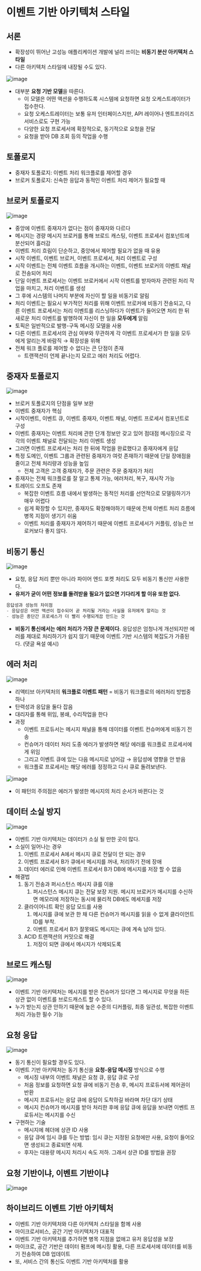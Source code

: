 # 이벤트 기반 아키텍처 스타일

## 서론

- 확장성이 뛰어난 고성능 애플리케이션 개발에 널리 쓰이는 **비동기 분산 아키텍처 스타일**
- 다른 아키텍처 스타일에 내장될 수도 있다.

![image](https://github.com/leehjhjhj/reading-books/assets/102458609/366f515b-dc6b-41f7-9f9e-64343883aeec)

- 대부분 **요청 기반 모델**을 따른다.
    - 이 모델은 어떤 액션을 수행하도록 시스템에 요청하면 요청 오케스트레이터가 접수한다.
    - 요청 오케스트레이터는 보통 유저 인터페이스지만, API 레이어나 엔트프라이즈 서비스로도 구현 가능
    - 다양한 요청 프로세서에 확장적으로, 동기적으로 요청을 전달
    - 요청을 받아 DB 조회 등의 작업을 수행

## 토폴로지

- 중재자 토폴로지: 이벤트 처리 워크플로를 제어할 경우
- 브로커 토폴로지: 신속한 응답과 동적인 이벤트 처리 제어가 필요할 때

## 브로커 토폴로지
![image](https://github.com/leehjhjhj/reading-books/assets/102458609/60b16ace-64c5-49b6-a211-229d7ced22d1)

- 중앙에 이벤트 중재자가 없다는 점이 중재자와 다르다
- 메시지는 경량 메시지 브로커를 통해 브로드 캐스팅, 이벤트 프로세서 컴포넌트에 분산되어 흘러감
- 이벤트 처리 흐림이 단순하고, 중앙에서 제어할 필요가 없을 때 유용
- 시작 이벤트, 이벤트 브로커, 이벤트 프로세서, 처리 이벤트로 구성
- 시작 이벤트는 전체 이벤트 흐름을 개시하는 이벤트, 이벤트 브로커의 이벤트 채널로 전송되어 처리
- 단일 이벤트 프로세서는 이벤트 브로커에서 시작 이벤트를 받자마자 관련된 처리 작업을 마치고, 처리 이벤트를 생성
- 그 후에 시스템의 나머지 부분에 자신이 할 일을 비동기로 알림
- 처리 이벤트는 필요시 부가적인 처리를 위해 이벤트 브로커에 비동기 전송되고, 다른 이벤트 프로세서는 처리 이벤트를 리스닝하다가 이벤트가 들어오면 처리 한 뒤 새로운 처리 이벤트를 발행하여 자신이 한 일을 **모두에게** 알림
- 토픽은 일반적으로 발행-구독 메시징 모델을 사용
- 다른 이벤트 프로세서의 관심 여부와 무관하게 각 이벤트 프로세서가 한 일을 모두에게 알리는게 바람직 → 확장성을 위해
- 전체 워크 플로를 제어할 수 없다는 큰 단점이 존재
    - 트랜잭션이 언제 끝나는지 모르고 에러 처리도 어렵다.

## 중재자 토폴로지
![image](https://github.com/leehjhjhj/reading-books/assets/102458609/c5329c99-d734-44b7-84c5-c28712c46b72)

- 브로커 토폴로지의 단점을 일부 보완
- 이벤트 중재자가 핵심
- 시작이벤트, 이벤트 큐, 이벤트 중재자, 이벤트 채널, 이벤트 프로세서 컴포넌트로 구성
- 이벤트 중재자는 이벤트 처리에 관한 단걔 정보만 갖고 있어 점대점 메시징으로 각각의 이벤트 채널로 전달되는 처리 이벤트 생성
- 그러면 이벤트 프로세서는 처리 한 뒤에 작업을 완료했다고 중재자에게 응답
- 특정 도메인, 이벤트 그룹과 관련된 중재자가 여럿 존재하기 때문에 단일 장애점을 줄이고 전체 처리량과 성능을 높임
    - 전체 고객은 고객 중재자가, 주문 관련은 주문 중재자가 처리
- 중재자는 전체 워크플로를 잘 알고 통제 가능, 에러처리, 복구, 재시작 가능
- 트레이드 오프도 존재
    - 복잡한 이벤트 흐름 내에서 발생하는 동적인 처리를 선언적으로 모델링하기가 매우 어렵다
    - 쉽게 확장할 수 있지만, 중재자도 확장해야하기 때문에 전체 이벤트 처리 흐름에 병목 지점이 생기기 쉬움
    - 이벤트 처리를 중재자가 제어하기 때문에 이벤트 프로세서가 커플링, 성능은 브로커보다 좋지 않다.

## 비동기 통신
![image](https://github.com/leehjhjhj/reading-books/assets/102458609/a12651af-7277-449a-ac4c-941676423aea)

- 요청, 응답 처리 뿐만 아니라 파이어 엔드 포켓 처리도 모두 비동기 통신만 사용한다.
- **유저가 굳이 어떤 정보를 돌려받을 필요가 없으면 기다리게 할 이유 또한 없다.**

```sql
응답성과 성능의 차이점
- 응답성은 어떤 액션이 접수되어 곧 처리될 거라는 사실을 유저에게 알리는 것
- 성능은 종단간 프로세스가 더 빨리 수행되게끔 만드는 것
```

- **비동기 통신에서는 에러 처리가 가장 큰 문제이다.** 응답성은 엄청나게 개선되지만 에러를 제대로 처리하기가 쉽지 않기 때문에 이벤트 기반 시스템의 복잡도가 가중된다. (댓글 욕설 예시)

## 에러 처리
![image](https://github.com/leehjhjhj/reading-books/assets/102458609/e816af76-f1de-41ea-bd5c-3c59b581458c)

- 리액티브 아키텍처의 **워크플로 이벤트 패턴** = 비동기 워크플로의 에러처리 방법중 하나
- 탄력성과 응답을 둘다 잡음
- 대리자를 통해 위임, 봉쇄, 수리작업을 한다
- 과정
    - 이벤트 프로듀서는 메시지 채널을 통해 데이터를 이벤트 컨슈머에게 비동기 전송
    - 컨슈머가 데이터 처리 도중 에러가 발생하면 해당 에러를 워크플로 프로세서에게 위임
    - 그리고 이벤트 큐에 있는 다음 메시지로 넘어감 → 응답성에 영향을 안 받음
    - 워크플로 프로세서는 해당 에러를 정정하고 다시 큐로 돌려보낸다.

![image](https://github.com/leehjhjhj/reading-books/assets/102458609/29b0648b-7458-4cc9-af74-bbbb7d5a4cbd)

- 이 패턴의 주의점은 에러가 발생한 메시지의 처리 순서가 바뀐다는 것

## 데이터 소실 방지
![image](https://github.com/leehjhjhj/reading-books/assets/102458609/eb0ddbed-e61b-4616-806c-926c872ec1a8)


- 이벤트 기반 아키텍처는 데이터가 소실 될 만한 곳이 많다.
- 소실이 일어나는 경우
    1. 이벤트 프로세서 A에서 메시지 큐로 전달이 안 되는 경우
    2. 이벤트 프로세서 B가 큐에서 메시지를 꺼내, 처리하기 전에 장애
    3. 데이터 에러로 인해 이벤트 프로세서 B가 DB에 메시지를 저장 할 수 없음
- 해결법
    1. 동기 전송과 퍼시스턴스 메시지 큐를 이용
        1. 퍼시스턴스 메시지 큐는 전달 보장 지원. 메시지 브로커가 메시지를 수신하면 메모리에 저장하는 동시에 물리적 DB에도 메세지를 저장
    2. 클라이어니트 확인 응답 모드를 사용
        1. 메시지를 큐에 보관 한 채 다른 컨슈머가 메시지를 읽을 수 없게 클라이언트 ID를 부착.
        2. 이벤트 프로세서 B가 잘못돼도 메시지는 큐에 계속 남아 있다.
    3. ACID 트랜잭션의 커밋으로 해결
        1. 저장이 되면 큐에서 메시지가 삭제되도록

## 브로드 캐스팅
![image](https://github.com/leehjhjhj/reading-books/assets/102458609/f01e13aa-5494-4b5f-859b-72ad57f73bb2)

- 이벤트 기반 아키텍처는 메시지를 받은 컨슈머가 있다면 그 메시지로 무엇을 하든 상관 없이 이벤트를 브로드캐스트 할 수 있다.
- 누가 받는지 상관 안하기 때문에 높은 수준의 디커플링, 최종 일관성, 복잡한 이벤트 처리 가능한 필수 기능

## 요청 응답
![image](https://github.com/leehjhjhj/reading-books/assets/102458609/8c950099-f61c-46ce-b78b-c03b9120c000)

- 동기 통신이 필요할 경우도 있다.
- 이벤트 기반 아키텍처는 동기 통신을 **요청-응답 메시징** 방식으로 수행
    - 메시징 내부의 이벤트 채널은 요청 큐, 응답 큐로 구성
    - 처음 정보를 요청하면 요청 큐에 비동기 전송 후, 메시지 프로듀서에 제어권이 반환
    - 메시지 프로듀서는 응답 큐에 응답이 도착하길 바라며 차단 대기 상태
    - 메시지 컨슈머가 메시지를 받아 처리한 후에 응답 큐에 응답을 보내면 이벤트 프로듀서는 메시지를 수신
- 구현하는 기술
    - 메시지에 헤더에 상관 ID 사용
    - 응답 큐에 임시 큐를 두는 방법: 임시 큐는 지정된 요청에만 사용, 요청이 들어오면 생성되고 종료되면 삭제.
    - 후자는 대용량 메시지 처리시 속도 저하. 그래서 상관 ID를 방법을 권장

## 요청 기반이냐, 이벤트 기반이냐
![image](https://github.com/leehjhjhj/reading-books/assets/102458609/7cecc172-88cd-4774-a03a-0c2ac6f08dd9)

## 하이브리드 이벤트 기반 아키텍처

- 이벤트 기반 아키텍처와 다른 아키텍처 스타일을 함께 사용
- 마이크로서비스, 공간 기반 아키텍처가 대표적
- 이벤트 기반 아키텍처를 추가하면 병목 지점을 없애고 유저 응답성을 보장
- 마이크로, 공간 기반은 데이터 펌프에 메시징 활용, 다른 프로세서에 데이터를 비동기 전송하여 DB 업데이트
- 또, 서비스 간의 통신도 이벤트 기반 아키텍처를 활용
